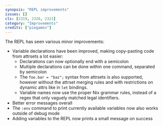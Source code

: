 ```yaml
---
synopsis: "REPL improvements"
issues: []
cls: [2319, 2320, 2321]
category: "Improvements"
credits: ["piegames"]
---
```


The REPL has seen various minor improvements:

- Variable declarations have been improved, making copy-pasting code from attrsets a lot easier:
  - Declarations can now optionally end with a semicolon
  - Multiple declarations can be done within one command, separated by semicolon
  - The `foo.bar = "baz";` syntax from attrsets is also supported, however without the attrset merging rules and with restrictions on dynamic attrs like in `let` bindings.
  - Variable names now use the proper Nix grammar rules, instead of a regex that only vaguely matched legal identifiers.
- Better error messages overall
- The `:env` command to print currently available variables now also works outside of debug mode
- Adding variables to the REPL now prints a small message on success
